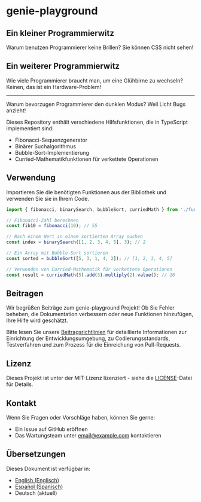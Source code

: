 # genie-playground

## Ein kleiner Programmierwitz

Warum benutzen Programmierer keine Brillen? Sie können CSS nicht sehen!

## Ein weiterer Programmierwitz

Wie viele Programmierer braucht man, um eine Glühbirne zu wechseln? Keinen, das ist ein Hardware-Problem!

---

Warum bevorzugen Programmierer den dunklen Modus? Weil Licht Bugs anzieht!

Dieses Repository enthält verschiedene Hilfsfunktionen, die in TypeScript implementiert sind:

- Fibonacci-Sequenzgenerator
- Binärer Suchalgorithmus
- Bubble-Sort-Implementierung
- Curried-Mathematikfunktionen für verkettete Operationen

## Verwendung

Importieren Sie die benötigten Funktionen aus der Bibliothek und verwenden Sie sie in Ihrem Code.

```typescript
import { fibonacci, binarySearch, bubbleSort, curriedMath } from './functions';

// Fibonacci-Zahl berechnen
const fib10 = fibonacci(10); // 55

// Nach einem Wert in einem sortierten Array suchen
const index = binarySearch([1, 2, 3, 4, 5], 3); // 2

// Ein Array mit Bubble-Sort sortieren
const sorted = bubbleSort([5, 3, 1, 4, 2]); // [1, 2, 3, 4, 5]

// Verwenden von Curried-Mathematik für verkettete Operationen
const result = curriedMath(5).add(3).multiply(2).value(); // 16
```

## Beitragen

Wir begrüßen Beiträge zum genie-playground Projekt! Ob Sie Fehler beheben, die Dokumentation verbessern oder neue Funktionen hinzufügen, Ihre Hilfe wird geschätzt.

Bitte lesen Sie unsere [Beitragsrichtlinien](CONTRIBUTING.md) für detaillierte Informationen zur Einrichtung der Entwicklungsumgebung, zu Codierungsstandards, Testverfahren und zum Prozess für die Einreichung von Pull-Requests.

## Lizenz

Dieses Projekt ist unter der MIT-Lizenz lizenziert - siehe die [LICENSE](LICENSE)-Datei für Details.

## Kontakt

Wenn Sie Fragen oder Vorschläge haben, können Sie gerne:
- Ein Issue auf GitHub eröffnen
- Das Wartungsteam unter [email@example.com](mailto:email@example.com) kontaktieren

## Übersetzungen

Dieses Dokument ist verfügbar in:
- [English (Englisch)](README.md)
- [Español (Spanisch)](README.es.md)
- Deutsch (aktuell)
